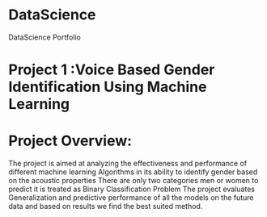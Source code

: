 # DataScience
DataScience Portfolio

# Project 1 :Voice Based Gender Identification Using Machine Learning
# Project Overview:
The project is aimed at analyzing the effectiveness and performance of different machine learning Algorithms in its ability to identify gender based on the acoustic properties
There are only two categories men or women to predict it is treated as Binary Classification Problem
The project evaluates Generalization and predictive performance of all the models on the future data and based on results we find the best suited method.

